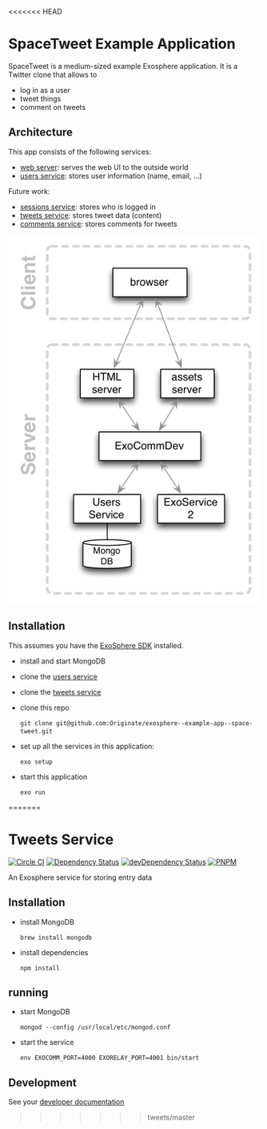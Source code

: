 <<<<<<< HEAD
# SpaceTweet Example Application

SpaceTweet is a medium-sized example Exosphere application.
It is a Twitter clone that allows to
* log in as a user
* tweet things
* comment on tweets


## Architecture

This app consists of the following services:

* [web server](web-server): serves the web UI to the outside world
* [users service](https://github.com/Originate/exosphere-users-service): stores user information (name, email, ...)

Future work:
* [sessions service](sessions_service): stores who is logged in
* [tweets service](tweets_service): stores tweet data (content)
* [comments service](comments_service): stores comments for tweets

![architecture diagram](documentation/architecture.png)


## Installation

This assumes you have the
[ExoSphere SDK](https://github.com/Originate/exosphere-cli-run)
installed.

* install and start MongoDB

* clone the [users service](https://github.com/Originate/exosphere-users-service)

* clone the [tweets service](https://github.com/Originate/exosphere-tweets-service)

* clone this repo

  ```
  git clone git@github.com:Originate/exosphere--example-app--space-tweet.git
  ```

* set up all the services in this application:

  ```
  exo setup
  ```

* start this application

  ```
  exo run
  ```
=======
# Tweets Service

[![Circle CI](https://circleci.com/gh/Originate/exosphere-tweets-service.svg?style=shield&circle-token=b571517a2b36b03bd440ad7056d2a072c463dc63)](https://circleci.com/gh/Originate/exosphere-tweets-service)
[![Dependency Status](https://david-dm.org/originate/exosphere-tweets-service.svg)](https://david-dm.org/originate/exosphere-tweets-service)
[![devDependency Status](https://david-dm.org/originate/exosphere-tweets-service/dev-status.svg)](https://david-dm.org/originate/exosphere-tweets-service#info=devDependencies)
[![PNPM](https://img.shields.io/badge/pnpm-compatible-brightgreen.svg)](https://github.com/rstacruz/pnpm)

An Exosphere service for storing entry data


## Installation

* install MongoDB

  ```
  brew install mongodb
  ```

* install dependencies

  ```
  npm install
  ```


## running

* start MongoDB

  ```
  mongod --config /usr/local/etc/mongod.conf
  ```

* start the service

  ```
  env EXOCOMM_PORT=4000 EXORELAY_PORT=4001 bin/start
  ```


## Development

See your [developer documentation](CONTRIBUTING.md)
>>>>>>> tweets/master
